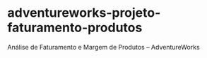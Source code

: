 # adventureworks-projeto-faturamento-produtos
 Análise de Faturamento e Margem de Produtos – AdventureWorks

